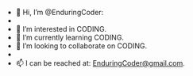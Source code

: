 - 👋 Hi, I’m @EnduringCoder:
- 
- 👀 I’m interested in CODING.
- 🌱 I’m currently learning CODING.
- 💞️ I’m looking to collaborate on CODING.
- 
- 📫 I can be reached at: EnduringCoder@gmail.com.

<!---
EnduringCoder/EnduringCoder is a ✨ special ✨ repository because its `README.md` (this file) appears on your GitHub profile.
You can click the Preview link to take a look at your changes.
--->
